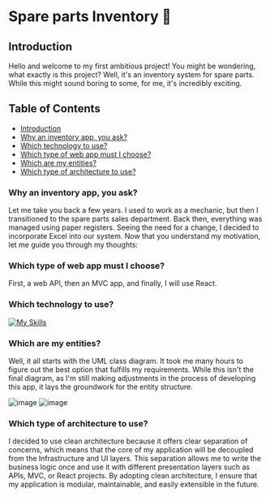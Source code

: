 # Spare parts Inventory 🚚

## Introduction
Hello and welcome to my first ambitious project! You might be wondering, what exactly is this project? Well, it's an inventory system for spare parts. While this might sound boring to some, for me, it's incredibly exciting.

## Table of Contents
- [Introduction](#introduction)
- [Why an inventory app, you ask?](#why-an-inventory-app-you-ask)
- [Which technology to use?](#which-technology-to-use)
- [Which type of web app must I choose?](#which-type-of-web-app-must-i-choose)
- [Which are my entities?](#which-are-my-entities)
- [Which type of architecture to use?](#which-type-of-architecture-to-use)

### Why an inventory app, you ask?

Let me take you back a few years. I used to work as a mechanic, but then I transitioned to the spare parts sales department. Back then, everything was managed using paper registers. Seeing the need for a change, I decided to incorporate Excel into our system. Now that you understand my motivation, let me guide you through my thoughts:

### Which type of web app must I choose?

First, a web API, then an MVC app, and finally, I will use React.

### Which technology to use?

[![My Skills](https://skillicons.dev/icons?i=cs,dotnet,postgres,react,js,html,css)](https://skillicons.dev)

### Which are my entities?

Well, it all starts with the UML class diagram. It took me many hours to figure out the best option that fulfills my requirements. While this isn't the final diagram, as I'm still making adjustments in the process of developing this app, it lays the groundwork for the entity structure.

![image](https://github.com/jhonatanELC/SpareInventory/assets/160936645/56488ec0-5538-4841-b794-ce804eaf2763)
![image](https://github.com/jhonatanELC/SpareInventory/assets/160936645/a7643573-1bce-400a-b771-66a4caaa9dd3)


### **Which type of architecture to use?**

I decided to use clean architecture because it offers clear separation of concerns, which means that the core of my application will be decoupled from the Infrastructure and UI layers. This separation allows me to write the business logic once and use it with different presentation layers such as APIs, MVC, or React projects. By adopting clean architecture, I ensure that my application is modular, maintainable, and easily extensible in the future.




